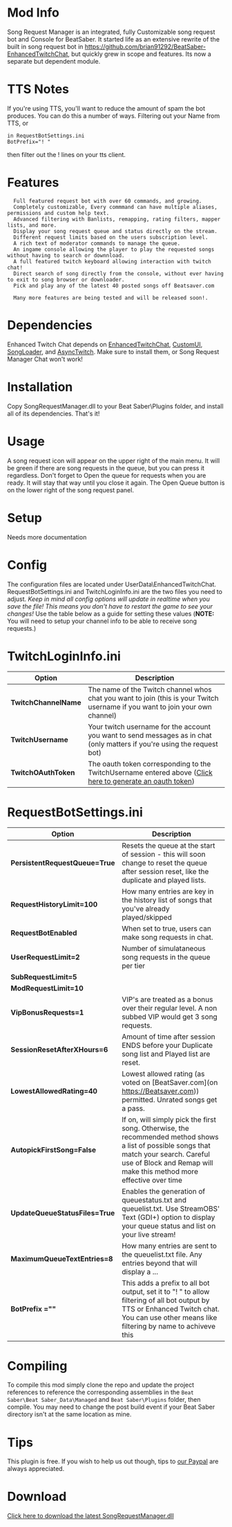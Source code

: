 # Mod Info
Song Request Manager is an integrated, fully Customizable song request bot and Console for BeatSaber. It started life as an extensive rewrite of the built in song request bot in https://github.com/brian91292/BeatSaber-EnhancedTwitchChat, but quickly grew in scope and features. Its now a separate but dependent module. 

# TTS Notes
If you're using TTS, you'll want to reduce the amount of spam the bot produces. You can do this a number of ways. Filtering out your Name from TTS, or 
```
in RequestBotSettings.ini
BotPrefix="! "
```
then filter out the ! lines on your tts client.

# Features
```
  Full featured request bot with over 60 commands, and growing.
  Completely customizable, Every commmand can have multiple aliases, permissions and custom help text.
  Advanced filtering with Banlists, remapping, rating filters, mapper lists, and more.
  Display your song request queue and status directly on the stream.
  Different request limits based on the users subscription level.
  A rich text of moderator commands to manage the queue.
  An ingame console allowing the player to play the requested songs without having to search or downnload.
  A full featured twitch keyboard allowing interaction with twitch chat!
  Direct search of song directly from the console, without ever having to exit to song browser or downloader.
  Pick and play any of the latest 40 posted songs off Beatsaver.com 
  
  Many more features are being tested and will be released soon!.
```
  
# Dependencies
Enhanced Twitch Chat depends on [EnhancedTwitchChat](https://www.modsaber.org/mod/enhancedtwitchchat), [CustomUI](https://www.modsaber.org/mod/customui/), [SongLoader](https://www.modsaber.org/mod/song-loader/), and [AsyncTwitch](https://www.modsaber.org/mod/asynctwitchlib/). Make sure to install them, or Song Request Manager Chat won't work!
  
# Installation
Copy SongRequestManager.dll to your Beat Saber\Plugins folder, and install all of its dependencies. That's it!

# Usage
A song request icon will appear on the upper right of the main menu. It will be green if there are song requests in the queue, but you can press it regardless. Don't forget to Open the queue for requests when you are ready. It will stay that way until you close it again. The Open Queue button is on the lower right of the song request panel.

# Setup
Needs more documentation

# Config
The configuration files are located under UserData\EnhancedTwitchChat. RequestBotSettings.ini and TwitchLoginInfo.ini are the two files you need to adjust. *Keep in mind all config options will update in realtime when you save the file! This means you don't have to restart the game to see your changes!* Use the table below as a guide for setting these values (**NOTE:** You will need to setup your channel info to be able to receive song requests.)

# TwitchLoginInfo.ini
| Option | Description |
| - | - |
| **TwitchChannelName** | The name of the Twitch channel whos chat you want to join (this is your Twitch username if you want to join your own channel) |
| **TwitchUsername** | Your twitch username for the account you want to send messages as in chat (only matters if you're using the request bot) |
| **TwitchOAuthToken** | The oauth token corresponding to the TwitchUsername entered above ([Click here to generate an oauth token](https://twitchapps.com/tmi/))  |

# RequestBotSettings.ini
| Option | Description |
| - | - |
| **PersistentRequestQueue=True** | Resets the queue at the start of session - this will soon change to reset the queue after session reset, like the duplicate and played lists. |
| **RequestHistoryLimit=100** | How many entries are key in the history list of songs that you've already played/skipped |
| **RequestBotEnabled** | When set to true, users can make song requests in chat. |
| **UserRequestLimit=2** | Number of simulataneous song requests in the queue per tier
| **SubRequestLimit=5** |
| **ModRequestLimit=10** |
| **VipBonusRequests=1** | VIP's are treated as a bonus over their regular level. A non subbed VIP would get 3 song requests.
| **SessionResetAfterXHours=6** | Amount of time after session ENDS before your Duplicate song list and Played list are reset.
| **LowestAllowedRating=40** | Lowest allowed rating (as voted on [BeatSaver.com](on https://Beatsaver.com)) permitted. Unrated songs get a pass.|
| **AutopickFirstSong=False** | If on, will simply pick the first song. Otherwise, the recommended method shows a list of possible songs that match your search. Careful use of Block and Remap will make this method more effective over time |
| **UpdateQueueStatusFiles=True** | Enables the generation of queuestatus.txt and queuelist.txt. Use StreamOBS' Text (GDI+) option to display your queue status and list on your live stream! |
| **MaximumQueueTextEntries=8** | How many entries are sent to the queuelist.txt file. Any entries beyond that will display a ... |
| **BotPrefix =""** | This adds a prefix to all bot output, set it to "! " to allow filtering of all bot output by TTS or Enhanced Twitch chat. You can use other means like filtering by name to achiveve this |


# Compiling
To compile this mod simply clone the repo and update the project references to reference the corresponding assemblies in the `Beat Saber\Beat Saber_Data\Managed` and `Beat Saber\Plugins` folder, then compile. You may need to change the post build event if your Beat Saber directory isn't at the same location as mine.

# Tips
This plugin is free. If you wish to help us out though, tips to 
[our Paypal](https://paypal.me/sehria) are always appreciated.

# Download
[Click here to download the latest SongRequestManager.dll](https://github.com/angturil/SongRequestManager/releases/download/1.3.0/SongRequestManager.dll)
